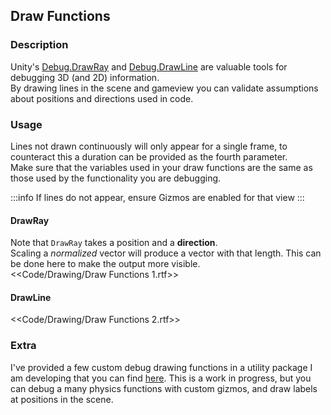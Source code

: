 ## Draw Functions
### Description
Unity's [Debug.DrawRay](https://docs.unity3d.com/ScriptReference/Debug.DrawRay.html) and [Debug.DrawLine](https://docs.unity3d.com/ScriptReference/Debug.DrawLine.html) are valuable tools for debugging 3D (and 2D) information.  
By drawing lines in the scene and gameview you can validate assumptions about positions and directions used in code.
### Usage
Lines not drawn continuously will only appear for a single frame, to counteract this a duration can be provided as the fourth parameter.  
Make sure that the variables used in your draw functions are the same as those used by the functionality you are debugging.  

:::info
If lines do not appear, ensure Gizmos are enabled for that view
:::

#### DrawRay
Note that `DrawRay` takes a position and a **direction**.  
Scaling a *normalized* vector will produce a vector with that length. This can be done here to make the output more visible.  
<<Code/Drawing/Draw Functions 1.rtf>>  

#### DrawLine

<<Code/Drawing/Draw Functions 2.rtf>>  

### Extra
I've provided a few custom debug drawing functions in a utility package I am developing that you can find [here](https://github.com/vertxxyz/Vertx.Debugging). This is a work in progress, but you can debug a many physics functions with custom gizmos, and draw labels at positions in the scene.